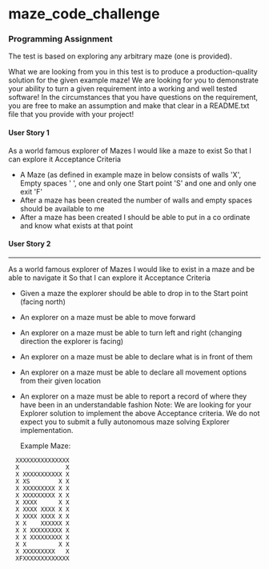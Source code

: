 # maze_code_challenge

### Programming Assignment



The test is based on exploring any arbitrary maze (one is provided).

What we are looking from you in this test is to produce a production-quality solution for the given example maze! We are looking
for you to demonstrate your ability to turn a given requirement into a working and well tested software!
In the circumstances that you have questions on the requirement, you are free to make an assumption and make that clear in a README.txt file that you provide with your project!

#### User Story 1

As a world famous explorer of Mazes I would like a maze to exist
So that I can explore it
Acceptance Criteria

* A Maze (as defined in example maze in below consists of walls 'X', Empty spaces ' ', one and only one Start point 'S' and
one and only one exit 'F'
* After a maze has been created the number of walls and empty spaces should be available to me
* After a maze has been created I should be able to put in a co ordinate and know what exists at that point

#### User Story 2

------------
As a world famous explorer of Mazes I would like to exist in a maze and be able to navigate it
So that I can explore it
Acceptance Criteria
* Given a maze the explorer should be able to drop in to the Start point (facing north)

* An explorer on a maze must be able to move forward

* An explorer on a maze must be able to turn left and right (changing direction the explorer is facing)

* An explorer on a maze must be able to declare what is in front of them

* An explorer on a maze must be able to declare all movement options from their given location

* An explorer on a maze must be able to report a record of where they have been in an understandable fashion
  Note: We are looking for your Explorer solution to implement the above Acceptance criteria. We do not expect you to submit a fully autonomous maze solving Explorer implementation.


  Example Maze:

  
```
  XXXXXXXXXXXXXXX
  X             X
  X XXXXXXXXXXX X
  X XS        X X
  X XXXXXXXXX X X
  X XXXXXXXXX X X
  X XXXX      X X
  X XXXX XXXX X X
  X XXXX XXXX X X
  X X    XXXXXX X
  X X XXXXXXXXX X
  X X XXXXXXXXX X
  X X         X X
  X XXXXXXXXX   X
  XFXXXXXXXXXXXXX
```
